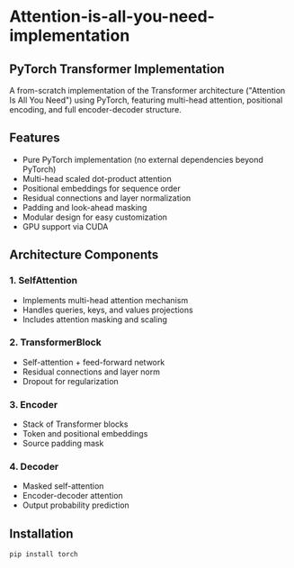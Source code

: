 # Attention-is-all-you-need-implementation
## PyTorch Transformer Implementation

A from-scratch implementation of the Transformer architecture ("Attention Is All You Need") using PyTorch, featuring multi-head attention, positional encoding, and full encoder-decoder structure.

## Features

- Pure PyTorch implementation (no external dependencies beyond PyTorch)
- Multi-head scaled dot-product attention
- Positional embeddings for sequence order
- Residual connections and layer normalization
- Padding and look-ahead masking
- Modular design for easy customization
- GPU support via CUDA

## Architecture Components

### 1. SelfAttention
- Implements multi-head attention mechanism
- Handles queries, keys, and values projections
- Includes attention masking and scaling

### 2. TransformerBlock
- Self-attention + feed-forward network
- Residual connections and layer norm
- Dropout for regularization

### 3. Encoder
- Stack of Transformer blocks
- Token and positional embeddings
- Source padding mask

### 4. Decoder
- Masked self-attention
- Encoder-decoder attention
- Output probability prediction

## Installation

```bash
pip install torch
